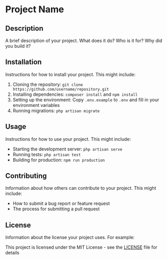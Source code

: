 # Project Name

## Description

A brief description of your project. What does it do? Who is it for? Why did you build it?

## Installation

Instructions for how to install your project. This might include:

1. Cloning the repository: `git clone https://github.com/username/repository.git`
2. Installing dependencies: `composer install` and `npm install`
3. Setting up the environment: Copy `.env.example` to `.env` and fill in your environment variables
4. Running migrations: `php artisan migrate`

## Usage

Instructions for how to use your project. This might include:

- Starting the development server: `php artisan serve`
- Running tests: `php artisan test`
- Building for production: `npm run production`

## Contributing

Information about how others can contribute to your project. This might include:

- How to submit a bug report or feature request
- The process for submitting a pull request

## License

Information about the license your project uses. For example:

This project is licensed under the MIT License - see the [LICENSE](LICENSE) file for details
